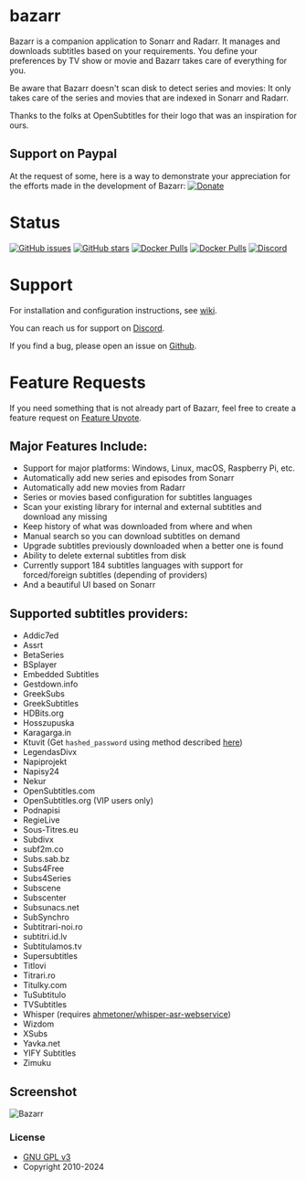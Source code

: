 # bazarr

Bazarr is a companion application to Sonarr and Radarr. It manages and downloads subtitles based on your requirements. You define your preferences by TV show or movie and Bazarr takes care of everything for you.

Be aware that Bazarr doesn't scan disk to detect series and movies: It only takes care of the series and movies that are indexed in Sonarr and Radarr.

Thanks to the folks at OpenSubtitles for their logo that was an inspiration for ours.

## Support on Paypal

At the request of some, here is a way to demonstrate your appreciation for the efforts made in the development of Bazarr:
[![Donate](https://img.shields.io/badge/Donate-PayPal-green.svg)](https://www.paypal.com/cgi-bin/webscr?cmd=_s-xclick&hosted_button_id=XHHRWXT9YB7WE&source=url)

# Status

[![GitHub issues](https://img.shields.io/github/issues/morpheus65535/bazarr.svg?style=flat-square)](https://github.com/morpheus65535/bazarr/issues)
[![GitHub stars](https://img.shields.io/github/stars/morpheus65535/bazarr.svg?style=flat-square)](https://github.com/morpheus65535/bazarr/stargazers)
[![Docker Pulls](https://img.shields.io/docker/pulls/linuxserver/bazarr.svg?style=flat-square)](https://hub.docker.com/r/linuxserver/bazarr/)
[![Docker Pulls](https://img.shields.io/docker/pulls/hotio/bazarr.svg?style=flat-square)](https://hub.docker.com/r/hotio/bazarr/)
[![Discord](https://img.shields.io/badge/discord-chat-MH2e2eb.svg?style=flat-square)](https://discord.gg/MH2e2eb)

# Support

For installation and configuration instructions, see [wiki](https://wiki.bazarr.media).

You can reach us for support on [Discord](https://discord.gg/MH2e2eb).

If you find a bug, please open an issue on [Github](https://github.com/morpheus65535/bazarr/issues).

# Feature Requests

If you need something that is not already part of Bazarr, feel free to create a feature request on [Feature Upvote](http://features.bazarr.media).

## Major Features Include:

- Support for major platforms: Windows, Linux, macOS, Raspberry Pi, etc.
- Automatically add new series and episodes from Sonarr
- Automatically add new movies from Radarr
- Series or movies based configuration for subtitles languages
- Scan your existing library for internal and external subtitles and download any missing
- Keep history of what was downloaded from where and when
- Manual search so you can download subtitles on demand
- Upgrade subtitles previously downloaded when a better one is found
- Ability to delete external subtitles from disk
- Currently support 184 subtitles languages with support for forced/foreign subtitles (depending of providers)
- And a beautiful UI based on Sonarr

## Supported subtitles providers:

- Addic7ed
- Assrt
- BetaSeries
- BSplayer
- Embedded Subtitles
- Gestdown.info
- GreekSubs
- GreekSubtitles
- HDBits.org
- Hosszupuska
- Karagarga.in
- Ktuvit (Get `hashed_password` using method described [here](https://github.com/XBMCil/service.subtitles.ktuvit))
- LegendasDivx
- Napiprojekt
- Napisy24
- Nekur
- OpenSubtitles.com
- OpenSubtitles.org (VIP users only)
- Podnapisi
- RegieLive
- Sous-Titres.eu
- Subdivx
- subf2m.co
- Subs.sab.bz
- Subs4Free
- Subs4Series
- Subscene
- Subscenter
- Subsunacs.net
- SubSynchro
- Subtitrari-noi.ro
- subtitri.id.lv
- Subtitulamos.tv
- Supersubtitles
- Titlovi
- Titrari.ro
- Titulky.com
- TuSubtitulo
- TVSubtitles
- Whisper (requires [ahmetoner/whisper-asr-webservice](https://github.com/ahmetoner/whisper-asr-webservice))
- Wizdom
- XSubs
- Yavka.net
- YIFY Subtitles
- Zimuku

## Screenshot

![Bazarr](/screenshot/bazarr-screenshot.png?raw=true "Bazarr")

### License

- [GNU GPL v3](http://www.gnu.org/licenses/gpl.html)
- Copyright 2010-2024
